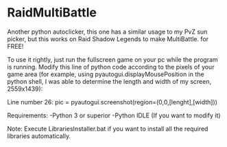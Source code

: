 # RaidMultiBattle
Another python autoclicker, this one has a similar usage to my PvZ sun picker, but this works on Raid Shadow Legends to make MultiBattle. for FREE!

To use it rightly, just run the fullscreen game on your pc while the program is running. Modify this line of python code according to the pixels of your game area (for example, using pyautogui.displayMousePosition in the python shell, I was able to determine the length and width of my screen, 2559x1439):

Line number 26: pic = pyautogui.screenshot(region=(0,0,[lenght],[width]))

Requirements:
-Python 3 or superior
-Python IDLE (If you want to modify it)

Note:
Execute LibrariesInstaller.bat if you want to install all the required libraries automatically.
